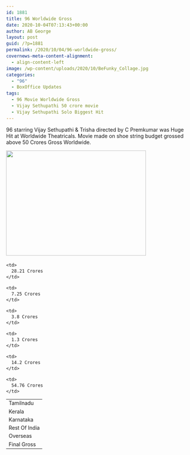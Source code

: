 ```yaml
---
id: 1881
title: 96 Worldwide Gross
date: 2020-10-04T07:13:43+00:00
author: AB George
layout: post
guid: /?p=1881
permalink: /2020/10/04/96-worldwide-gross/
covernews-meta-content-alignment:
  - align-content-left
image: /wp-content/uploads/2020/10/BeFunky_Collage.jpg
categories:
  - "96"
  - BoxOffice Updates
tags:
  - 96 Movie Worldwide Gross
  - Vijay Sethupathi 50 crore movie
  - Vijay Sethupathi Solo Biggest Hit
---
```

96 starring Vijay Sethupathi & Trisha directed by C Premkumar was Huge Hit at Worldwide Theatricals. Movie made on shoe string budget grossed above 50 Crores Gross Worldwide.

<img loading="lazy" width="380" height="285" src="/wp-content/uploads/2020/10/96-trisha-380.jpg" alt="" class="wp-image-1884" srcset="/wp-content/uploads/2020/10/96-trisha-380.jpg 380w, /wp-content/uploads/2020/10/96-trisha-380-300x225.jpg 300w" sizes="(max-width: 380px) 100vw, 380px" />  





<table>
  <tr>
    <td>
      Tamilnadu
    </td>
    
    <td>
      28.21 Crores
    </td>
  </tr>
  
  <tr>
    <td>
      Kerala
    </td>
    
    <td>
      7.25 Crores
    </td>
  </tr>
  
  <tr>
    <td>
      Karnataka
    </td>
    
    <td>
      3.8 Crores
    </td>
  </tr>
  
  <tr>
    <td>
      Rest Of India
    </td>
    
    <td>
      1.3 Crores
    </td>
  </tr>
  
  <tr>
    <td>
      Overseas
    </td>
    
    <td>
      14.2 Crores
    </td>
  </tr>
  
  <tr>
    <td>
      Final Gross
    </td>
    
    <td>
      54.76 Crores
    </td>
  </tr>
</table>